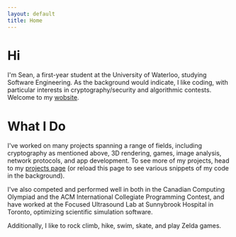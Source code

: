 ```yaml
---
layout: default
title: Home
---
```


Hi
==
I'm Sean, a first-year student at the University of Waterloo,
studying Software Engineering.  As the background would indicate, I like
coding, with particular interests in cryptography/security and
algorithmic contests.  Welcome to my [wobsite](http://xkcd.com/148).

What I Do
=========
I've worked on many projects spanning a range of fields,
including cryptography as mentioned above,
3D rendering,
games,
image analysis,
network protocols,
and app development.
To see more of my projects, head to my [projects page](/projects/)
(or reload this page to see various snippets of my code in the background).

I've also competed and performed well in both in the
Canadian Computing Olympiad and the ACM International Collegiate Programming
Contest, and have worked at the Focused Ultrasound Lab at Sunnybrook Hospital
in Toronto, optimizing scientific simulation software.

Additionally, I like to rock climb, hike, swim, skate,
and play Zelda games.
